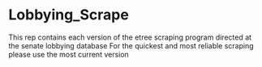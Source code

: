 # Lobbying_Scrape
This rep contains each version of the etree scraping program directed at the senate lobbying database
For the quickest and most reliable scraping please use the most current version

